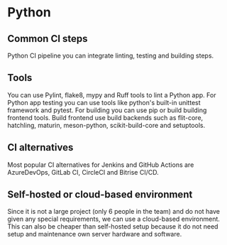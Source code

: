 # Python

## Common CI steps

Python CI pipeline you can integrate linting, testing and building steps.

## Tools

You can use Pylint, flake8, mypy and Ruff tools to lint a Python app. For Python app testing you can use tools like python's built-in unittest framework and pytest. For building you can use pip or build building frontend tools. Build frontend use build backends such as flit-core, hatchling, maturin, meson-python, scikit-build-core and setuptools.

## CI alternatives

Most popular CI alternatives for Jenkins and GitHub Actions are AzureDevOps, GitLab CI, CircleCI and Bitrise CI/CD.

## Self-hosted or cloud-based environment

Since it is not a large project (only 6 people in the team) and do not have given any special requirements, we can use a cloud-based environment. This can also be cheaper than self-hosted setup because it do not need setup and maintenance own server hardware and software.
